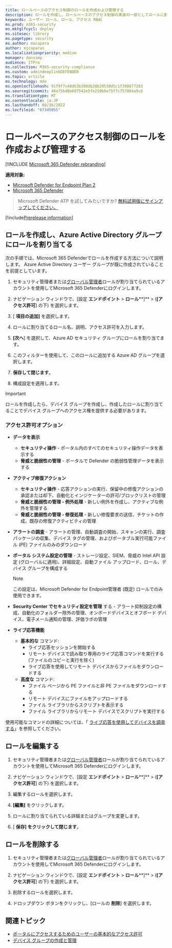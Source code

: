 ```yaml
---
title: ロールベースのアクセス制御のロールを作成および管理する
description: ロールを作成し、ロールベースのアクセス制御の実装の一部としてロールに割り当てられたアクセス許可を定義Microsoft 365 Defender
keywords: ユーザー ロール、ロール、アクセス RBAC
ms.prod: m365-security
ms.mktglfcycl: deploy
ms.sitesec: library
ms.pagetype: security
ms.author: macapara
author: mjcaparas
ms.localizationpriority: medium
manager: dansimp
audience: ITPro
ms.collection: M365-security-compliance
ms.custom: admindeeplinkDEFENDER
ms.topic: article
ms.technology: mde
ms.openlocfilehash: 91f9f7c48d63b200db28b29530d5c1f398877283
ms.sourcegitcommit: 48a75b40e607542e5fe219b6e75ffc757804a9c6
ms.translationtype: MT
ms.contentlocale: ja-JP
ms.lasthandoff: 08/16/2022
ms.locfileid: "67345055"
---
```

# <a name="create-and-manage-roles-for-role-based-access-control"></a>ロールベースのアクセス制御のロールを作成および管理する

[!INCLUDE [Microsoft 365 Defender rebranding](../../includes/microsoft-defender.md)]

**適用対象:**

- [Microsoft Defender for Endpoint Plan 2](https://go.microsoft.com/fwlink/?linkid=2154037)
- [Microsoft 365 Defender](https://go.microsoft.com/fwlink/?linkid=2118804)

> Microsoft Defender ATP を試してみたいですか? [無料試用版にサインアップしてください。](https://signup.microsoft.com/create-account/signup?products=7f379fee-c4f9-4278-b0a1-e4c8c2fcdf7e&ru=https://aka.ms/MDEp2OpenTrial?ocid=docs-wdatp-roles-abovefoldlink)

[!include[Prerelease information](../../includes/prerelease.md)]

## <a name="create-roles-and-assign-the-role-to-an-azure-active-directory-group"></a>ロールを作成し、Azure Active Directory グループにロールを割り当てる

次の手順では、Microsoft 365 Defenderでロールを作成する方法について説明します。 Azure Active Directory ユーザー グループが既に作成されていることを前提としています。

1. セキュリティ管理者または<a href="https://go.microsoft.com/fwlink/p/?linkid=2077139" target="_blank">グローバル管理者</a>ロールが割り当てられているアカウントを使用してMicrosoft 365 Defenderにログインします。

2. ナビゲーション ウィンドウで、[設定 **エンドポイント** \> **ロール****]** \> (**[アクセス許可**] の下) を選択します。

3. [ **項目の追加]** を選択します。

4. ロールに割り当てるロール名、説明、アクセス許可を入力します。

5. **[次へ**] を選択して、Azure AD セキュリティ グループにロールを割り当てます。

6. このフィルターを使用して、このロールに追加する Azure AD グループを選択します。

7. **保存して閉じます**。

8. 構成設定を適用します。

> [!IMPORTANT]
> ロールを作成したら、デバイス グループを作成し、作成したロールに割り当てることでデバイス グループへのアクセス権を提供する必要があります。

### <a name="permission-options"></a>アクセス許可オプション

- **データを表示**
  - **セキュリティ操作** - ポータル内のすべてのセキュリティ操作データを表示する
  - **脅威と脆弱性の管理** - ポータルで Defender の脆弱性管理データを表示する

- **アクティブ修復アクション**
  - **セキュリティ操作** - 応答アクションの実行、保留中の修復アクションの承認または却下、自動化とインジケーターの許可/ブロックリストの管理
  - **脅威と脆弱性の管理 - 例外処理** - 新しい例外を作成し、アクティブな例外を管理する
  - **脅威と脆弱性の管理 - 修復処理** - 新しい修復要求の送信、チケットの作成、既存の修復アクティビティの管理

- **アラートの調査** - アラートの管理、自動調査の開始、スキャンの実行、調査パッケージの収集、デバイス タグの管理、およびポータブル実行可能ファイル (PE) ファイルのみのダウンロード

- **ポータル システム設定の管理** - ストレージ設定、SIEM、脅威の Intel API 設定 (グローバルに適用)、詳細設定、自動ファイル アップロード、ロール、デバイス グループを構成する

    > [!NOTE]
    > この設定は、Microsoft Defender for Endpoint管理者 (既定) ロールでのみ使用できます。

- **Security Center でセキュリティ設定を管理** する - アラート抑制設定の構成、自動化のフォルダー除外の管理、オンボードデバイスとオフボード デバイス、電子メール通知の管理、評価ラボの管理

- **ライブ応答機能**
  - **基本的な** コマンド:
    - ライブ応答セッションを開始する
    - リモート デバイスで読み取り専用のライブ応答コマンドを実行する (ファイルのコピーと実行を除く)
    - ライブ応答を使用してリモート デバイスからファイルをダウンロードする
  - **高度な** コマンド:
    - ファイル ページから PE ファイルと非 PE ファイルをダウンロードする
    - リモート デバイスにファイルをアップロードする
    - ファイル ライブラリからスクリプトを表示する
    - ファイル ライブラリからリモート デバイスでスクリプトを実行する

使用可能なコマンドの詳細については、「 [ライブ応答を使用してデバイスを調査する](live-response.md)」を参照してください。

## <a name="edit-roles"></a>ロールを編集する

1. セキュリティ管理者または<a href="https://go.microsoft.com/fwlink/p/?linkid=2077139" target="_blank">グローバル管理者</a>ロールが割り当てられているアカウントを使用してMicrosoft 365 Defenderにログインします。

2. ナビゲーション ウィンドウで、[設定 **エンドポイント** \> **ロール****]** \> (**[アクセス許可**] の下) を選択します。

3. 編集するロールを選択します。

4. **[編集]** をクリックします。

5. ロールに割り当てられている詳細またはグループを変更します。

6. [ **保存] をクリックして閉じます**。

## <a name="delete-roles"></a>ロールを削除する

1. セキュリティ管理者または<a href="https://go.microsoft.com/fwlink/p/?linkid=2077139" target="_blank">グローバル管理者</a>ロールが割り当てられているアカウントを使用してMicrosoft 365 Defenderにログインします。

2. ナビゲーション ウィンドウで、[設定 **エンドポイント** \> **ロール****]** \> (**[アクセス許可**] の下) を選択します。

3. 削除するロールを選択します。

4. ドロップダウン ボタンをクリックし、[ロールの **削除**] を選択します。

## <a name="related-topic"></a>関連トピック

- [ポータルにアクセスするためのユーザーの基本的なアクセス許可](basic-permissions.md)
- [デバイス グループの作成と管理](machine-groups.md)
